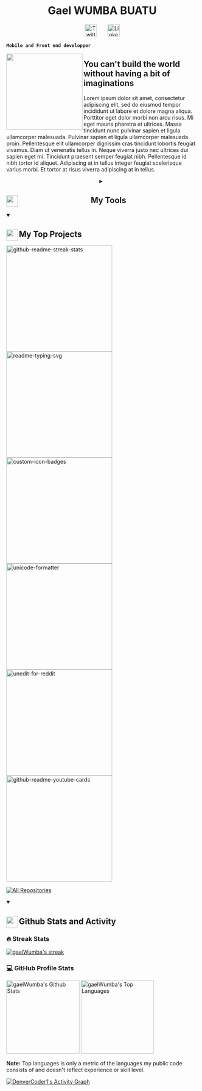 <h1 align="center">Gael WUMBA BUATU</h1>

<!-- Social icons section -->
<p align="center">
  <a href="https://twitter.com/Gael_wum"><img width="32px" alt="Twitter" title="Twitter" src="https://img.icons8.com/ios-filled/50/FA5252/twitter.png"/></a>
    &#8287;&#8287;&#8287;&#8287;&#8287;
  <a href="https://www.linkedin.com/in/gael-wumba-buatu/"><img width="32px" alt="Linkedin" title="Let's work" src="https://img.icons8.com/ios-filled/50/FA5252/linkedin.png"/></a>
</p>
 
**`Mobile and Front end developper`**
 
<p>
<img align="left" src="https://blush.design/api/download?shareUri=2Qtj3TVgHNPFR9Ez&c=Bottom_0%7E342a83_Hair_0%7E2c1b18_Skin_0%7E57331f_Top_0%7Eff4133&w=800&h=800&fm=png" height="200"/>
</p>

<h2>You can't build the world without having a bit of imaginations</h2>
<p width="32px" align="left">
Lorem ipsum dolor sit amet, consectetur adipiscing elit, sed do eiusmod tempor incididunt ut labore et dolore magna aliqua. Porttitor eget dolor morbi non arcu risus. Mi eget mauris pharetra et ultrices. Massa tincidunt nunc pulvinar sapien et ligula ullamcorper malesuada. Pulvinar sapien et ligula ullamcorper malesuada proin. Pellentesque elit ullamcorper dignissim cras tincidunt lobortis feugiat vivamus. Diam ut venenatis tellus in. Neque viverra justo nec ultrices dui sapien eget mi. Tincidunt praesent semper feugiat nibh. Pellentesque id nibh tortor id aliquet. Adipiscing at in tellus integer feugiat scelerisque varius morbi. Et tortor at risus viverra adipiscing at in tellus.

</p>

<details align="center"> 
  <summary><h2><img align="left" src="https://img.icons8.com/ios/50/000000/business.png" width="30" height="30"/>My Tools</h2></summary>
  
  <h3><img align="left" src="https://img.icons8.com/ios-filled/50/FA5252/placeholder-thumbnail-xml.png" width="30" height="30"/>Languages & workspace</h3>
  <p>
    <a href="https://github.com/search?q=user%3AgaelWumba+language%3Ajavascript"><img alt="JavaScript" src="https://img.shields.io/badge/JavaScript-F7DF1E.svg?logo=javascript&logoColor=black"></a>
    <a href="https://github.com/search?q=user%3AgaelWumba+language%3AtypeScript"><img alt="TypeScript" src="https://img.shields.io/badge/TypeScript-007ACC.svg?logo=typescript&logoColor=white"></a>
    <a href="https://github.com/search?q=user%3AgaelWumba+language%3Ajavascript"><img alt="Node.js" src="https://img.shields.io/badge/Node.js-43853D.svg?logo=node.js&logoColor=white"></a>
  </p>
  
  <h3><img align="left" src="https://img.icons8.com/pastel-glyph/64/FA5252/code--v1.png" width="30" height="30"/>Frameworks</h3>
  
  <p>
      <a href="https://github.com/search?q=user%3AgaelWumba+framework%3Areact"><img alt="React" src="https://img.shields.io/badge/React-20232a.svg?logo=react&logoColor=%2361DAFB"></a>
    <a href="https://github.com/search?q=user%3AgaelWumba+framework%3Areact"><img alt="Next" src="https://img.shields.io/badge/Next-20232a.svg?logo=next&logoColor=%2361DAFB"></a>
      <a href="#"><img alt="Express.js" src="https://img.shields.io/badge/Express.js-404d59.svg?logo=express&logoColor=white"></a>
      <a href="#"><img alt="Symfony" src="https://img.shields.io/badge/Symfony-111111.svg?logo=symfony&logoColor=white"></a>
      <a href="#"><img alt="Laravel" src="https://img.shields.io/badge/Laravel.js-404d59.svg?logo=laravel&logoColor=red"></a>
      <a href="#"><img alt="Tailwind" src="https://img.shields.io/badge/Tailwindcss-0081CB.svg?logo=tailwindcss&logoColor=white"></a>
      <a href="#"><img alt="Bootstrap" src="https://img.shields.io/badge/Bootstrap-7952B3.svg?logo=bootstrap&logoColor=white"></a>
  </p>
  
  
  <h3><img align="left" src="https://img.icons8.com/external-vitaliy-gorbachev-fill-vitaly-gorbachev/60/FA5252/external-database-cryptocurrency-vitaliy-gorbachev-fill-vitaly-gorbachev-1.png" width="30" height="30"/>Databases</h3>

  <p>
      <a href="#"><img alt="MongoDB" src ="https://img.shields.io/badge/MongoDB-4ea94b.svg?logo=mongodb&logoColor=white"></a>
      <a href="#"><img alt="MySQL" src="https://img.shields.io/badge/MySQL-00f.svg?logo=mysql&logoColor=white"></a>
      <a href="#"><img alt="Firebase" src="https://img.shields.io/badge/Firebase-FF6F00.svg?logo=firebase&logoColor=white"></a>
  </p>
 </details>
 
 <details open align="left"> 
  <summary><h2><img align="left" src="https://img.icons8.com/external-itim2101-lineal-color-itim2101/64/null/external-coding-computer-technology-itim2101-lineal-color-itim2101.png" width="30" height="30"/>My Top Projects</h2></summary>

  <p align="left">
    <a href="https://github.com/DenverCoder1/github-readme-streak-stats"><img width="278" src="https://denvercoder1-github-readme-stats.vercel.app/api/pin/?username=DenverCoder1&repo=github-readme-streak-stats&theme=react&bg_color=1F222E&title_color=F85D7F&hide_border=true&icon_color=F8D866&show_icons=false" alt="github-readme-streak-stats"></a>
    <a href="https://github.com/DenverCoder1/readme-typing-svg"><img width="278" src="https://denvercoder1-github-readme-stats.vercel.app/api/pin/?username=DenverCoder1&repo=readme-typing-svg&theme=react&bg_color=1F222E&title_color=F85D7F&hide_border=true&icon_color=F8D866&show_icons=false" alt="readme-typing-svg"></a>
    <a href="https://github.com/DenverCoder1/custom-icon-badges"><img width="278" src="https://denvercoder1-github-readme-stats.vercel.app/api/pin?username=DenverCoder1&repo=custom-icon-badges&theme=react&bg_color=1F222E&title_color=F85D7F&hide_border=true&icon_color=F8D866&show_icons=false" alt="custom-icon-badges"></a>
    <a href="https://github.com/DenverCoder1/unicode-formatter"><img width="278" src="https://denvercoder1-github-readme-stats.vercel.app/api/pin/?username=DenverCoder1&repo=unicode-formatter&theme=react&bg_color=1F222E&title_color=F85D7F&hide_border=true&icon_color=F8D866&show_icons=false" alt="unicode-formatter"></a>
    <a href="https://github.com/DenverCoder1/unedit-for-reddit"><img width="278" src="https://denvercoder1-github-readme-stats.vercel.app/api/pin/?username=DenverCoder1&repo=unedit-for-reddit&theme=react&bg_color=1F222E&title_color=F85D7F&hide_border=true&icon_color=F8D866&show_icons=false" alt="unedit-for-reddit"></a>
    <a href="https://github.com/DenverCoder1/github-readme-youtube-cards"><img width="278" src="https://denvercoder1-github-readme-stats.vercel.app/api/pin/?username=DenverCoder1&repo=github-readme-youtube-cards&theme=react&bg_color=1F222E&title_color=F85D7F&hide_border=true&icon_color=F8D866&show_icons=false" alt="github-readme-youtube-cards"></a>

  </p>

  <a href="https://github.com/gaelWumba?tab=repositories&sort=stargazers"><img alt="All Repositories" title="All Repositories" src="https://custom-icon-badges.demolab.com/badge/-Click%20Here%20For%20All%20My%20Repos-161B22?style=for-the-badge&logoColor=white&logo=repo"/></a>
</details>

<details open>
  <summary><h2><img align="left" src="https://img.icons8.com/glyph-neue/64/FA5252/combo-chart.png" width="30" height="30"/>Github Stats and Activity</h2></summary>

  <h3>🔥 Streak Stats</h3>

  <!-- GitHub Readme Streak Stats - https://github.com/gaelWumba/github-readme-streak-stats -->
  <p>
    <a href="https://github.com/gaelWumba/github-readme-streak-stats">
      <img title="🔥 Get streak stats for your profile at git.io/streak-stats" alt="gaelWumba's streak" src="https://streak-stats.demolab.com/?user=gaelWumba&theme=monokai-metallian&hide_border=true"/>
    </a>
  </p>

  <h3>💻 GitHub Profile Stats</h3>

  <!-- https://github.com/anuraghazra/github-readme-stats -->

  <a href="https://github.com/anuraghazra/github-readme-stats"><img alt="gaelWumba's Github Stats" src="https://github-readme-stats.vercel.app/api/?username=gaelWumba&show_icons=true&include_all_commits=true&count_private=true&theme=react&hide_border=true&bg_color=1F222E&title_color=F85D7F&icon_color=F8D866" height="192px"/></a>
  <a href="https://github.com/anuraghazra/github-readme-stats"><img alt="gaelWumba's Top Languages" src="https://github-readme-stats.vercel.app/api/top-langs/?username=gaelWumba&langs_count=8&layout=compact&theme=react&hide_border=true&bg_color=1F222E&title_color=F85D7F&icon_color=F8D866&hide=Jupyter%20Notebook" height="192px"/></a>
  <br/>

  <b>Note:</b> Top languages is only a metric of the languages my public code consists of and doesn't reflect experience or skill level.
  
  <!-- https://github.com/ashutosh00710/github-readme-activity-graph -->

  <a href="https://github.com/ashutosh00710/github-readme-activity-graph"><img alt="DenverCoder1's Activity Graph" src="https://github-readme-activity-graph.cyclic.app/graph/?username=gaelWumba&bg_color=1F222E&color=F8D866&line=F85D7F&point=FFFFFF&hide_border=true" /></a>

</details>
 
 
 
 
 
